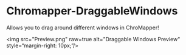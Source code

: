 # Chromapper-DraggableWindows
Allows you to drag around different windows in ChroMapper!

<img src="Preview.png" raw=true alt="Draggable Windows Preview" style=“margin-right: 10px;”/>
